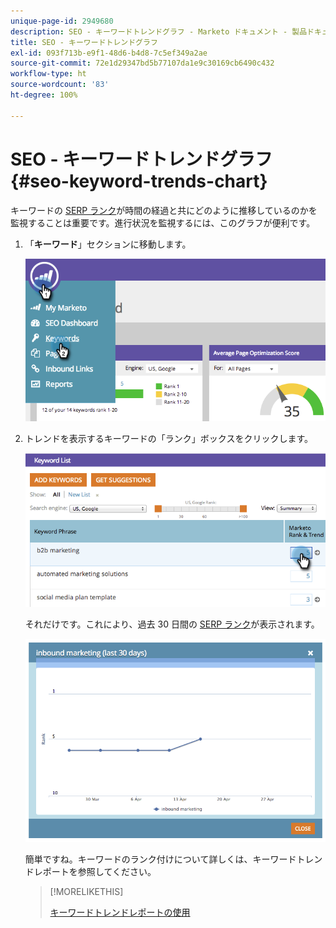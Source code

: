 ```yaml
---
unique-page-id: 2949680
description: SEO - キーワードトレンドグラフ - Marketo ドキュメント - 製品ドキュメント
title: SEO - キーワードトレンドグラフ
exl-id: 093f713b-e9f1-48d6-b4d8-7c5ef349a2ae
source-git-commit: 72e1d29347bd5b77107da1e9c30169cb6490c432
workflow-type: ht
source-wordcount: '83'
ht-degree: 100%

---
```


# SEO - キーワードトレンドグラフ {#seo-keyword-trends-chart}

キーワードの [SERP ランク](/help/marketo/product-docs/additional-apps/seo/understanding-seo/understanding-search-engine-optimization.md)が時間の経過と共にどのように推移しているのかを監視することは重要です。進行状況を監視するには、このグラフが便利です。

1. 「**キーワード**」セクションに移動します。

   ![](assets/image2014-9-18-12-3a5-3a7.png)

1. トレンドを表示するキーワードの「ランク」ボックスをクリックします。

   ![](assets/image2014-9-18-12-3a5-3a11.png)

   それだけです。これにより、過去 30 日間の [SERP ランク](/help/marketo/product-docs/additional-apps/seo/understanding-seo/understanding-search-engine-optimization.md)が表示されます。

   ![](assets/image2014-9-18-12-3a5-3a14.png)

   簡単ですね。キーワードのランク付けについて詳しくは、キーワードトレンドレポートを参照してください。

   >[!MORELIKETHIS]
   >
   >[キーワードトレンドレポートの使用](../../../../product-docs/additional-apps/seo/reports/seo-use-the-keyword-trends-report.md)
